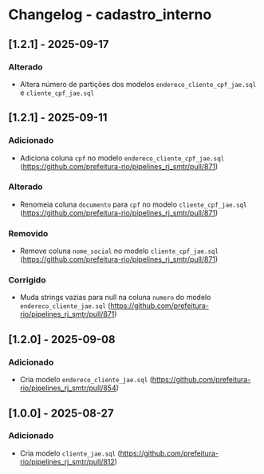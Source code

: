 # Changelog - cadastro_interno

## [1.2.1] - 2025-09-17

### Alterado

- Altera número de partições dos modelos `endereco_cliente_cpf_jae.sql` e `cliente_cpf_jae.sql`

## [1.2.1] - 2025-09-11

### Adicionado

- Adiciona coluna `cpf` no modelo `endereco_cliente_cpf_jae.sql` (https://github.com/prefeitura-rio/pipelines_rj_smtr/pull/871)

### Alterado

- Renomeia coluna `documento` para `cpf` no modelo `cliente_cpf_jae.sql` (https://github.com/prefeitura-rio/pipelines_rj_smtr/pull/871)

### Removido

- Remove coluna `nome_social` no modelo `cliente_cpf_jae.sql` (https://github.com/prefeitura-rio/pipelines_rj_smtr/pull/871)

### Corrigido

- Muda strings vazias para null na coluna `numero` do modelo `endereco_cliente_jae.sql` (https://github.com/prefeitura-rio/pipelines_rj_smtr/pull/871)

## [1.2.0] - 2025-09-08

### Adicionado

- Cria modelo `endereco_cliente_jae.sql` (https://github.com/prefeitura-rio/pipelines_rj_smtr/pull/854)

## [1.0.0] - 2025-08-27

### Adicionado

- Cria modelo `cliente_jae.sql` (https://github.com/prefeitura-rio/pipelines_rj_smtr/pull/812)